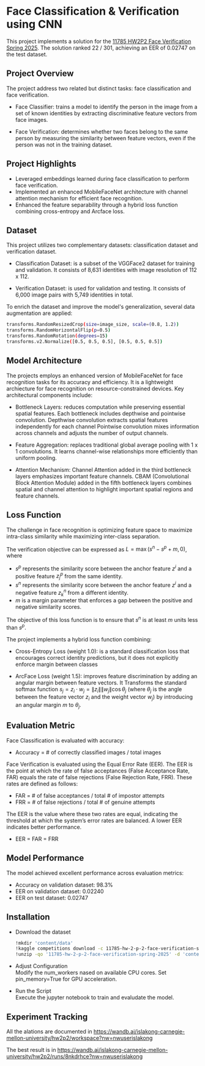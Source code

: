 # Face Classification & Verification using CNN

This project implements a solution for the [11785 HW2P2 Face Verification Spring 2025](https://www.kaggle.com/competitions/11785-hw-2-p-2-face-verification-spring-2025). The solution ranked 22 / 301, achieving an EER of 0.02747 on the test dataset.

## Project Overview

The project address two related but distinct tasks: face classification and face verification.

- Face Classifier: trains a model to identify the person in the image from a set of known identities by extracting discriminative feature vectors from face images.

- Face Verification: determines whether two faces belong to the same person by measuring the similarity between feature vectors, even if the person was not in the training dataset.

## Project Highlights

- Leveraged embeddings learned during face classification to perform face verification.
- Implemented an enhanced MobileFaceNet architecture with channel attention mechanism for efficient face recognition.
- Enhanced the feature separability through a hybrid loss function combining cross-entropy and Arcface loss.

## Dataset

This project utilizes two complementary datasets: classification dataset and verification dataset.

- Classification Dataset: is a subset of the VGGFace2 dataset for training and validation. It consists of 8,631 identities with image resolution of 112 x 112.

- Verification Dataset: is used for validation and testing. It consists of 6,000 image pairs with 5,749 identities in total.

To enrich the dataset and improve the model's generalization, several data augmentation are applied:

```bash
transforms.RandomResizedCrop(size=image_size, scale=(0.8, 1.2))
transforms.RandomHorizontalFlip(p=0.5)
transforms.RandomRotation(degrees=15)
transforms.v2.Normalize([0.5, 0.5, 0.5], [0.5, 0.5, 0.5])
```

## Model Architecture

The projects employs an enhanced version of MobileFaceNet for face recognition tasks for its accuracy and efficiency. It is a lightweight archiecture for face recognition on resource-constrained devices. Key architectural components include:

- Bottleneck Layers: reduces computation while preserving essential spatial features. Each bottleneck includes depthwise and pointwise convolution. Depthwise convolution extracts spatial features independently for each channel Pointwise convolution mixes information across channels and adjusts the number of output channels.

- Feature Aggregation: replaces traditional global average pooling with 1 x 1 convolutions. It learns channel-wise relationships more efficiently than uniform pooling.

- Attention Mechanism: Channel Attention added in the third bottleneck layers emphasizes important feature channels. CBAM (Convolutional Block Attention Module) added in the fifth bottleneck layers combines spatial and channel attention to highlight important spatial regions and feature channels.

## Loss Function

The challenge in face recognition is optimizing feature space to maximize intra-class similarity while maximizing inter-class separation.

The verification objective can be expressed as $L = \max(s^n - s^p + m, 0)$, where

- $s^p$ represents the similarity score between the anchor feature $z^i$ and a positive feature $z^p_j$ from the same identity.
- $s^n$ represents the similarity score between the anchor feature $z^i$ and a negative feature $z^n_k$ from a different identity.
- $m$ is a margin parameter that enforces a gap between the positive and negative similarity scores.

The objective of this loss function is to ensure that $s^n$ is at least $m$ units less than $s^p$.

The project implements a hybrid loss function combining:

- Cross-Entropy Loss (weight 1.0): is a standard classification loss that encourages correct identity predictions, but it does not explicitly enforce margin between classes

- ArcFace Loss (weight 1.5): improves feature discrimination by adding an angular margin between feature vectors. It Transforms the standard softmax function $s_j = z_i \cdot w_j = \|z_i\| \|w_j\| \cos \theta_j$ (where $θ_j$ is the angle between the feature vector $z_i$ and the weight vector $w_j$) by introducing an angular margin $m$ to $\theta_j$.

## Evaluation Metric

Face Classification is evaluated with accuracy:

- Accuracy = # of correctly classified images / total images

Face Verification is evaluated using the Equal Error Rate (EER). The EER is the point at which the rate of false acceptances (False Acceptance Rate, FAR) equals the rate of false rejections (False Rejection Rate, FRR). These rates are defined as follows:

- FAR = # of false acceptances / total # of impostor attempts
- FRR = # of false rejections / total # of genuine attempts

The EER is the value where these two rates are equal, indicating the threshold at which
the system’s error rates are balanced. A lower EER indicates better performance.

- EER = FAR = FRR

## Model Performance

The model achieved excellent performance across evaluation metrics:

- Accuracy on validation dataset: 98.3%
- EER on validation dataset: 0.02240
- EER on test dataset: 0.02747

## Installation

- Download the dataset

  ```bash
  !mkdir 'content/data'
  !kaggle competitions download -c 11785-hw-2-p-2-face-verification-spring-2025
  !unzip -qo '11785-hw-2-p-2-face-verification-spring-2025' -d 'content/data'
  ```

- Adjust Configuration  
  Modify the num_workers nased on available CPU cores. Set pin_memory=True for GPU acceleration.

- Run the Script  
  Execute the jupyter notebook to train and evaludate the model.

## Experiment Tracking

All the alations are documented in https://wandb.ai/islakong-carnegie-mellon-university/hw2p2/workspace?nw=nwuserislakong

The best result is in https://wandb.ai/islakong-carnegie-mellon-university/hw2p2/runs/8nkdrhce?nw=nwuserislakong
